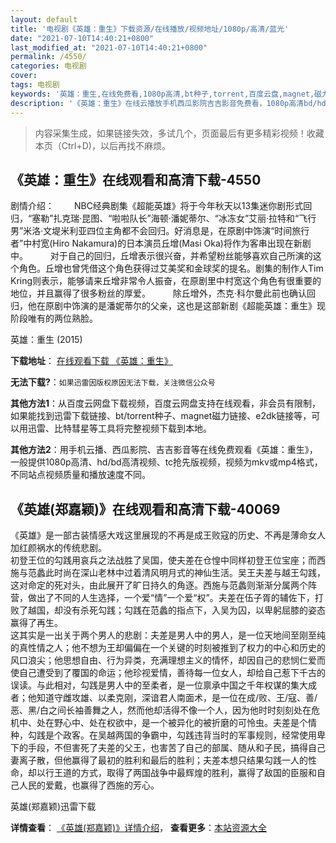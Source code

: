 ```yaml
---
layout: default
title: '电视剧《英雄：重生》下载资源/在线播放/视频地址/1080p/高清/蓝光'
date: "2021-07-10T14:40:21+0800"
last_modified_at: "2021-07-10T14:40:21+0800"
permalink: /4550/
categories: 电视剧
cover:
tags: 电视剧
keywords: '英雄：重生,在线免费看,1080p高清,bt种子,torrent,百度云盘,magnet,磁力链,迅雷下载资源'
description: '《英雄：重生》在线云播放手机西瓜影院吉吉影音免费看，1080p高清bd/hd未删减完整版和tc抢先枪版，mkv/mp4格式，附带bt/torrent种子、magnet/磁力链、百度云盘、网盘资源迅雷下载链接'
---
```


>内容采集生成，如果链接失效，多试几个，页面最后有更多精彩视频！收藏本页（Ctrl+D)，以后再找不麻烦。


## 《英雄：重生》在线观看和高清下载-4550

剧情介绍： 　　NBC经典剧集《超能英雄》将于今年秋天以13集迷你剧形式回归，“塞勒”扎克瑞·昆图、“啦啦队长”海顿·潘妮蒂尔、“冰冻女”艾丽·拉特和“飞行男”米洛·文堤米利亚四位主角都不会回归。好消息是，在原剧中饰演“时间旅行者”中村宽(Hiro Nakamura)的日本演员丘增(Masi Oka)将作为客串出现在新剧中。  　　对于自己的回归，丘增表示很兴奋，并希望粉丝能够喜欢自己所演的这个角色。丘增也曾凭借这个角色获得过艾美奖和金球奖的提名。剧集的制作人Tim Kring则表示，能够请来丘增非常令人振奋，在原剧里中村宽这个角色有很重要的地位，并且赢得了很多粉丝的厚爱。  　　除丘增外，杰克·科尔曼此前也确认回归，他在原剧中饰演的是潘妮蒂尔的父亲，这也是这部新剧《超能英雄：重生》现阶段唯有的两位熟脸。


英雄：重生 (2015)

**下载地址**： [在线观看下载 《英雄：重生》](https://www.btbtdy.me/btdy/dy3378.html) 


**无法下载?**：`如果迅雷因版权原因无法下载，关注微信公众号 `

**其他方法1**：从百度云网盘下载视频，百度云网盘支持在线观看，非会员有限制，如果能找到迅雷下载链接、bt/torrent种子、magnet磁力链接、e2dk链接等，可以用迅雷、比特彗星等工具将完整视频下载到本地。

**其他方法2**：用手机云播、西瓜影院、吉吉影音等在线免费观看《英雄：重生》，一般提供1080p高清、hd/bd高清视频、tc抢先版视频，视频为mkv或mp4格式，不同站点视频质量和播放速度不同。


## 《英雄(郑嘉颖)》在线观看和高清下载-40069

《英雄》是一部古装情感大戏这里展现的不再是成王败寇的历史、不再是薄命女人加红颜祸水的传统悲剧。<br />初登王位的勾践用哀兵之法战胜了吴国，使夫差在仓惶中同样初登王位宝座；而西施与范蠡此时尚在深山老林中过着清风明月式的神仙生活。吴王夫差与越王勾践，这对命定的死对头，由此展开了旷日持久的角逐。西施与范蠡则渐渐分属两个阵营，做出了不同的人生选择，一个爱“情&rdquo;一个爱“权&rdquo;。夫差在伍子胥的辅佐下，打败了越国，却没有杀死勾践；勾践在范蠡的指点下，入吴为囚，以卑躬屈膝的姿态赢得了再生。<br />这其实是一出关于两个男人的悲剧：夫差是男人中的男人，是一位天地间至刚至纯的真性情之人；他不想为王却偏偏在一个关键的时刻被推到了权力的中心和历史的风口浪尖；他思想自由、行为异类，充满理想主义的情怀，却因自己的悲悯仁爱而使自己遭受到了覆国的命运；他珍视爱情，善待每一位女人，却给自己惹下千古的误读。与此相对，勾践是男人中的至柔者，是一位禀承中国之千年权谋的集大成者；他知道守雌攻雄、以柔克刚，深谙君人南面术，是一位在成/败、王/寇、善/恶、黑/白之间长袖善舞之人，然而他却活得不像一个人，因为他时时刻刻处在危机中、处在野心中、处在权欲中，是一个被异化的被折磨的可怜虫。夫差是个情种，勾践是个政客。在吴越两国的争霸中，勾践违背当时的军事规则，经常使用卑下的手段，不但害死了夫差的父王，也害苦了自己的部属、随从和子民，搞得自己妻离子散，但他赢得了最初的胜利和最后的胜利；夫差本想只结果勾践一人的性命，却以行王道的方式，取得了两国战争中最辉煌的胜利，赢得了敌国的臣服和自己人民的爱戴，也赢得了西施的芳心。</p>


英雄(郑嘉颖)迅雷下载

**详情查看**： [《英雄(郑嘉颖)》详情介绍](/movie/40069/)， **查看更多**：[本站资源大全](/movie/t/all/)


